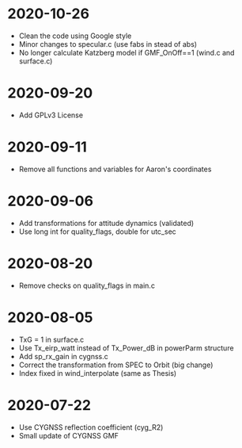 # 2020-10-26
- Clean the code using Google style
- Minor changes to specular.c (use fabs in stead of abs)
- No longer calculate Katzberg model if GMF_OnOff==1 (wind.c and surface.c)

# 2020-09-20
- Add GPLv3 License

# 2020-09-11
- Remove all functions and variables for Aaron's coordinates

# 2020-09-06
- Add transformations for attitude dynamics (validated)
- Use long int for quality_flags, double for utc_sec

# 2020-08-20
- Remove checks on quality_flags in main.c

# 2020-08-05
- TxG = 1 in surface.c
- Use Tx_eirp_watt instead of Tx_Power_dB in powerParm structure
- Add sp_rx_gain in cygnss.c 
- Correct the transformation from SPEC to Orbit (big change)
- Index fixed in wind_interpolate (same as Thesis)

# 2020-07-22
- Use CYGNSS reflection coefficient (cyg_R2)
- Small update of CYGNSS GMF


